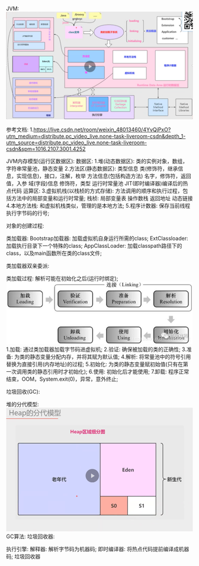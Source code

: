 JVM:
![img_1.png](img_1.png)  

参考文档:
1.https://live.csdn.net/room/weixin_48013460/4YvQjPxO?utm_medium=distribute.pc_video_live.none-task-liveroom-csdn&depth_1-utm_source=distribute.pc_video_live.none-task-liveroom-csdn&spm=1016.2107.3001.4252

JVM内存模型(运行区数据区):
数据区:
    1.堆(动态数据区): 类的实例对象，数组，字符串常量池，静态变量
    2.方法区(静态数据区):
        类型信息
            类(修饰符，继承信息，实现信息)，接口，注解，枚举
        方法信息(包括构造方法)
            名字，修饰符，返回值，入参
        域(字段)信息
            修饰符，类型
        运行时常量池
        JIT(即时编译器)编译后的热点代码
运算区:
    3.虚拟机栈(以栈桢的方式存储): 方法调用的顺序和执行过程，包括方法中的局部变量和运行时常量;
        栈桢:
            局部变量表
            操作数栈
            返回地址
            动态链接
    4.本地方法栈: 和虚拟机栈类似，管理的是本地方法;
    5.程序计数器: 保存当前线程执行字节码的行号;

对象的创建过程:
    
类加载器: 
Bootstrap加载器: 加载虚拟机自身运行所需的class;
ExtClassloader: 加载执行目录下一个特殊的class;
AppClassLoader: 加载classpath路径下的class，以及main函数所在类的class文件;

类加载器双亲委派:

类加载过程: 解析可能在初始化之后(运行时绑定);  
    ![img_2.png](img_2.png)    
    1.加载: 通过类加载器加载字节码进虚拟机;
    2.验证: 确保被加载的类的正确性;
    3.准备: 为类的静态变量分配内存，并将其赋为默认值;
    4.解析: 将常量池中的符号引用替换为直接引用(内存地址)的过程;
    5.初始化: 为类的静态变量赋初始值(只有在第一次调用类的静态引用时才初始化);
    6.使用: 初始化后才能使用;
    7.卸载: 程序正常结束，OOM，System.exit(0)，异常，意外终止;

垃圾回收(GC):

堆的分代模型:  
![img.png](img.png)  
GC算法:
垃圾回收器:

执行引擎:
    解释器: 解析字节码为机器码;
    即时编译器: 将热点代码提前编译成机器码;
    垃圾回收器 



